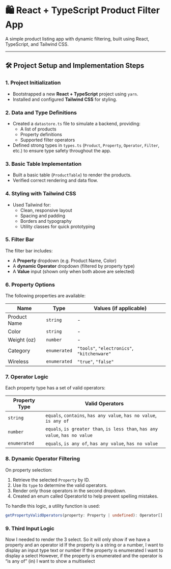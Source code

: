 # 🛍️ React + TypeScript Product Filter App

A simple product listing app with dynamic filtering, built using React, TypeScript, and Tailwind CSS.

---

## 🛠️ Project Setup and Implementation Steps

### 1. Project Initialization

- Bootstrapped a new **React + TypeScript** project using `yarn`.
- Installed and configured **Tailwind CSS** for styling.

### 2. Data and Type Definitions

- Created a `datastore.ts` file to simulate a backend, providing:
  - A list of products
  - Property definitions
  - Supported filter operators
- Defined strong types in `types.ts` (`Product`, `Property`, `Operator`, `Filter`, etc.) to ensure type safety throughout the app.

### 3. Basic Table Implementation

- Built a basic table (`ProductTable`) to render the products.
- Verified correct rendering and data flow.

### 4. Styling with Tailwind CSS

- Used Tailwind for:
  - Clean, responsive layout
  - Spacing and padding
  - Borders and typography
  - Utility classes for quick prototyping

### 5. Filter Bar

The filter bar includes:

- A **Property** dropdown (e.g. Product Name, Color)
- A **dynamic Operator** dropdown (filtered by property type)
- A **Value** input (shown only when both above are selected)

### 6. Property Options

The following properties are available:

| Name         | Type         | Values (if applicable)                      |
| ------------ | ------------ | ------------------------------------------- |
| Product Name | `string`     | -                                           |
| Color        | `string`     | -                                           |
| Weight (oz)  | `number`     | -                                           |
| Category     | `enumerated` | `"tools"`, `"electronics"`, `"kitchenware"` |
| Wireless     | `enumerated` | `"true"`, `"false"`                         |

### 7. Operator Logic

Each property type has a set of valid operators:

| Property Type | Valid Operators                                                              |
| ------------- | ---------------------------------------------------------------------------- |
| `string`      | `equals`, `contains`, `has any value`, `has no value`, `is any of`           |
| `number`      | `equals`, `is greater than`, `is less than`, `has any value`, `has no value` |
| `enumerated`  | `equals`, `is any of`, `has any value`, `has no value`                       |

### 8. Dynamic Operator Filtering

On property selection:

1. Retrieve the selected `Property` by ID.
2. Use its `type` to determine the valid operators.
3. Render only those operators in the second dropdown.
4. Created an enum called OperatorId to help prevent spelling mistakes.

To handle this logic, a utility function is used:

```ts
getPropertyValidOperators(property: Property | undefined): Operator[]
```

### 9. Third Input Logic

Now I needed to render the 3 select. So it will only show if we have a property and an operator id
If the property is a string or a number, I want to display an input type text or number
If the property is enumerated I want to display a select
However, if the property is enumerated and the operator is “is any of” (in) I want to show a multiselect
